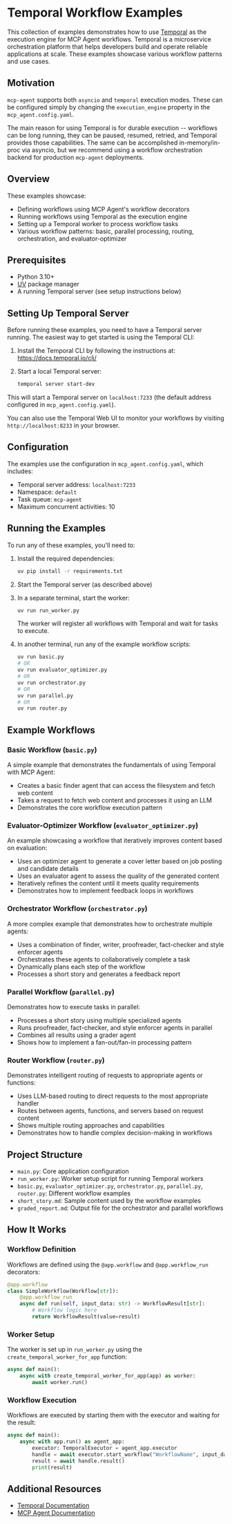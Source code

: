 # Temporal Workflow Examples

This collection of examples demonstrates how to use [Temporal](https://temporal.io/) as the execution engine for MCP Agent workflows. Temporal is a microservice orchestration platform that helps developers build and operate reliable applications at scale. These examples showcase various workflow patterns and use cases.

## Motivation

`mcp-agent` supports both `asyncio` and `temporal` execution modes. These can be configured
simply by changing the `execution_engine` property in the `mcp_agent.config.yaml`.

The main reason for using Temporal is for durable execution -- workflows can be long running,
they can be paused, resumed, retried, and Temporal provides those capabilities.
The same can be accomplished in-memory/in-proc via asyncio, but we recommend using
a workflow orchestration backend for production `mcp-agent` deployments.

## Overview

These examples showcase:

- Defining workflows using MCP Agent's workflow decorators
- Running workflows using Temporal as the execution engine
- Setting up a Temporal worker to process workflow tasks
- Various workflow patterns: basic, parallel processing, routing, orchestration, and evaluator-optimizer

## Prerequisites

- Python 3.10+
- [UV](https://github.com/astral-sh/uv) package manager
- A running Temporal server (see setup instructions below)

## Setting Up Temporal Server

Before running these examples, you need to have a Temporal server running. The easiest way to get started is using the Temporal CLI:

1. Install the Temporal CLI by following the instructions at: https://docs.temporal.io/cli/

2. Start a local Temporal server:
   ```bash
   temporal server start-dev
   ```

This will start a Temporal server on `localhost:7233` (the default address configured in `mcp_agent.config.yaml`).

You can also use the Temporal Web UI to monitor your workflows by visiting `http://localhost:8233` in your browser.

## Configuration

The examples use the configuration in `mcp_agent.config.yaml`, which includes:

- Temporal server address: `localhost:7233`
- Namespace: `default`
- Task queue: `mcp-agent`
- Maximum concurrent activities: 10

## Running the Examples

To run any of these examples, you'll need to:

1. Install the required dependencies:

   ```bash
   uv pip install -r requirements.txt
   ```

2. Start the Temporal server (as described above)

3. In a separate terminal, start the worker:

   ```bash
   uv run run_worker.py
   ```

   The worker will register all workflows with Temporal and wait for tasks to execute.

4. In another terminal, run any of the example workflow scripts:
   ```bash
   uv run basic.py
   # OR
   uv run evaluator_optimizer.py
   # OR
   uv run orchestrator.py
   # OR
   uv run parallel.py
   # OR
   uv run router.py
   ```

## Example Workflows

### Basic Workflow (`basic.py`)

A simple example that demonstrates the fundamentals of using Temporal with MCP Agent:

- Creates a basic finder agent that can access the filesystem and fetch web content
- Takes a request to fetch web content and processes it using an LLM
- Demonstrates the core workflow execution pattern

### Evaluator-Optimizer Workflow (`evaluator_optimizer.py`)

An example showcasing a workflow that iteratively improves content based on evaluation:

- Uses an optimizer agent to generate a cover letter based on job posting and candidate details
- Uses an evaluator agent to assess the quality of the generated content
- Iteratively refines the content until it meets quality requirements
- Demonstrates how to implement feedback loops in workflows

### Orchestrator Workflow (`orchestrator.py`)

A more complex example that demonstrates how to orchestrate multiple agents:

- Uses a combination of finder, writer, proofreader, fact-checker and style enforcer agents
- Orchestrates these agents to collaboratively complete a task
- Dynamically plans each step of the workflow
- Processes a short story and generates a feedback report

### Parallel Workflow (`parallel.py`)

Demonstrates how to execute tasks in parallel:

- Processes a short story using multiple specialized agents
- Runs proofreader, fact-checker, and style enforcer agents in parallel
- Combines all results using a grader agent
- Shows how to implement a fan-out/fan-in processing pattern

### Router Workflow (`router.py`)

Demonstrates intelligent routing of requests to appropriate agents or functions:

- Uses LLM-based routing to direct requests to the most appropriate handler
- Routes between agents, functions, and servers based on request content
- Shows multiple routing approaches and capabilities
- Demonstrates how to handle complex decision-making in workflows

## Project Structure

- `main.py`: Core application configuration
- `run_worker.py`: Worker setup script for running Temporal workers
- `basic.py`, `evaluator_optimizer.py`, `orchestrator.py`, `parallel.py`, `router.py`: Different workflow examples
- `short_story.md`: Sample content used by the workflow examples
- `graded_report.md`: Output file for the orchestrator and parallel workflows

## How It Works

### Workflow Definition

Workflows are defined using the `@app.workflow` and `@app.workflow_run` decorators:

```python
@app.workflow
class SimpleWorkflow(Workflow[str]):
    @app.workflow_run
    async def run(self, input_data: str) -> WorkflowResult[str]:
        # Workflow logic here
        return WorkflowResult(value=result)
```

### Worker Setup

The worker is set up in `run_worker.py` using the `create_temporal_worker_for_app` function:

```python
async def main():
    async with create_temporal_worker_for_app(app) as worker:
        await worker.run()
```

### Workflow Execution

Workflows are executed by starting them with the executor and waiting for the result:

```python
async def main():
    async with app.run() as agent_app:
        executor: TemporalExecutor = agent_app.executor
        handle = await executor.start_workflow("WorkflowName", input_data)
        result = await handle.result()
        print(result)
```

## Additional Resources

- [Temporal Documentation](https://docs.temporal.io/)
- [MCP Agent Documentation](https://github.com/lastmile-ai/mcp-agent)
